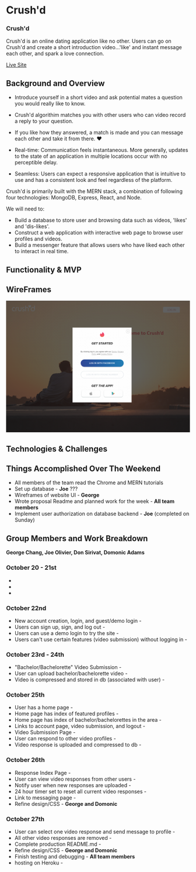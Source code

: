 # Crush'd

### Crush'd

Crush'd is an online dating application like no other. Users can go on Crush'd and create a short introduction video...'like' and instant message each other, and spark a love connection.

[Live Site](https://www.google.com/)

## Background and Overview

* Introduce yourself in a short video and ask potential mates a question you would really like to know. 
* Crush'd algorithim matches you with other users who can video record a reply to your question. 
* If you like how they answered, a match is made and you can message each other and take it from there. :heart:

* Real-time: Communication feels instantaneous. More generally, updates to the state of an application in multiple locations occur with no perceptible delay.
* Seamless: Users can expect a responsive application that is intuitive to use and has a consistent look and feel regardless of the platform.

Crush'd is primarily built with the MERN stack, a combination of following four technologies: MongoDB, Express, React, and Node.

We will need to:

* Build a database to store user and browsing data such as videos, 'likes' and 'dis-likes'.
* Construct a web application with interactive web page to browse user profiles and videos.
* Build a messenger feature that allows users who have liked each other to interact in real time.


## Functionality & MVP



## WireFrames

![alt text](https://github.com/georgec12104531/Testing/blob/master/Screen%20Shot%202018-10-20%20at%205.49.18%20PM.png)

## Technologies & Challenges

## Things Accomplished Over The Weekend

* All members of the team read the Chrome and MERN tutorials
* Set up database - **Joe** ???
* Wireframes of website UI - **George**
* Wrote proposal Readme and planned work for the week - **All team members**
* Implement user authorization on database backend - **Joe** (completed on Sunday)

## Group Members and Work Breakdown
**George Chang, Joe Olivier, Don Sirivat, Domonic Adams**

### October 20 - 21st
* 
* 
* 

### October 22nd
* New account creation, login, and guest/demo login - 
* Users can sign up, sign, and log out -
* Users can use a demo login to try the site -
* Users can't use certain features (video submission) without logging in -

### October 23rd - 24th
* "Bachelor/Bachelorette" Video Submission  -
* User can upload bachelor/bachelorette video -
* Video is compressed and stored in db (associated with user) -

### October 25th
* User has a home page -
* Home page has index of featured profiles -
* Home page has index of bachelor/bachelorettes in the area -
* Links to account page, video submission, and logout -
* Video Submission Page -
* User can respond to other video profiles -
* Video response is uploaded and compressed to db -

### October 26th
* Response Index Page -
* User can view video responses from other users - 
* Notify user when new responses are uploaded - 
* 24 hour timer set to reset all current video responses - 
* Link to messaging page - 
* Refine design/CSS - **George and Domonic**

### October 27th
* User can select one video response and send message to profile - 
* All other video responses are removed - 
* Complete production README.md - 
* Refine design/CSS - **George and Domonic**
* Finish testing and debugging - **All team members**
* hosting on Heroku - 
